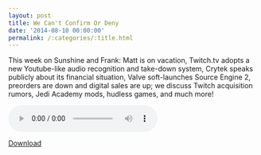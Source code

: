 ```yaml
---
layout: post
title: We Can't Confirm Or Deny
date: '2014-08-10 00:00:00'
permalink: /:categories/:title.html
---
```


This week on Sunshine and Frank: Matt is on vacation, Twitch.tv adopts a new Youtube-like audio recognition and take-down system, Crytek speaks publicly about its financial situation, Valve soft-launches Source Engine 2, preorders are down and digital sales are up; we discuss Twitch acquisition rumors, Jedi Academy mods, hudless games, and much more!

<audio controls>
  <source src="http://files.podcast.geeksinprogress.com/files/podcasts/1/s01e12_WeCantConfirmOrDeny.mp3" 	type="audio/mpeg">
</audio>

[Download](http://files.podcast.geeksinprogress.com/files/podcasts/1/s01e12_WeCantConfirmOrDeny.mp3)
